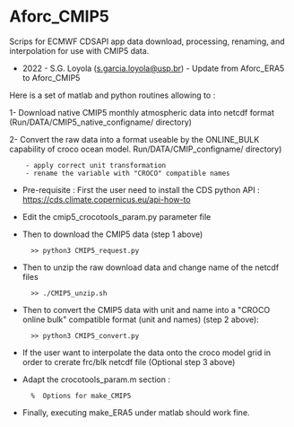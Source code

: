 # Aforc_CMIP5

Scrips for ECMWF CDSAPI app data download, processing, renaming, and interpolation for use with CMIP5 data.

* 2022 - S.G. Loyola (s.garcia.loyola@usp.br) - Update from Aforc_ERA5 to Aforc_CMIP5

Here is a set of matlab and python routines allowing to :

1- Download native CMIP5 monthly atmospheric data into netcdf format (Run/DATA/CMIP5_native_configname/ directory)

2- Convert the raw data into a format useable by the ONLINE_BULK capability of croco ocean model. Run/DATA/CMIP_configname/ directory)

        - apply correct unit transformation
        - rename the variable with "CROCO" compatible names

- Pre-requisite : First the user need to install the CDS python API : https://cds.climate.copernicus.eu/api-how-to

- Edit the cmip5_crocotools_param.py parameter file

- Then to download the CMIP5 data (step 1 above)

        >> python3 CMIP5_request.py

- Then to unzip the raw download data and change name of the netcdf files

        >> ./CMIP5_unzip.sh

- Then to convert the CMIP5 data with unit and name into a "CROCO online bulk" compatible format (unit and names) (step 2 above):

        >> python3 CMIP5_convert.py

- If the user want to interpolate the data onto the croco model grid in order to crerate frc/blk netcdf file (Optional step 3 above)

- Adapt the crocotools_param.m section :

        %  Options for make_CMIP5

- Finally, executing make_ERA5 under matlab should work fine.
